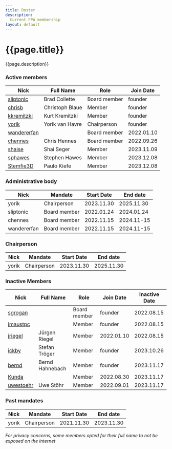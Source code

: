 ```yaml
---
title: Roster
description:
  Current FPA membership
layout: default
---
```


# {{page.title}}

{{page.description}}

### Active members

| Nick                                                                               | Full Name       | Role         | Join Date  |
| ---------------------------------------------------------------------------------- | --------------- | ------------ | ---------- |
| [sliptonic](https://forum.freecadweb.org/memberlist.php?mode=viewprofile&u=708)    | Brad Collette   | Board member | founder    |
| [chrisb](https://forum.freecadweb.org/memberlist.php?mode=viewprofile&u=5646)      | Christoph Blaue | Member       | founder    |
| [kkremitzki](https://forum.freecadweb.org/memberlist.php?mode=viewprofile&u=7997)  | Kurt Kremitzki  | Member       | founder    |
| [yorik](https://forum.freecadweb.org/memberlist.php?mode=viewprofile&u=68)         | Yorik van Havre | Chairperson  | founder    |
| [wandererfan](https://forum.freecadweb.org/memberlist.php?mode=viewprofile&u=1375) |                 | Board member | 2022.01.10 |
| [chennes](https://forum.freecadweb.org/memberlist.php?mode=viewprofile&u=11959)    | Chris Hennes    | Board member | 2022.09.26 |
| [shaise](https://forum.freecad.org/memberlist.php?mode=viewprofile&u=6188)         | Shai Seger      | Member       | 2023.11.09 |
| [sphawes](https://forum.freecad.org/memberlist.php?mode=viewprofile&u=62141)       | Stephen Hawes   | Member       | 2023.12.08 |
| [Stemfie3D](https://forum.freecad.org/memberlist.php?mode=viewprofile&u=36960)     | Paulo Kiefe     | Member       | 2023.12.08 |

### Administrative body

| Nick        | Mandate      | Start Date | End date   |
| ----------- | ------------ | ---------- | ---------- |
| yorik       | Chairperson  | 2023.11.30 | 2025.11.30 |
| sliptonic   | Board member | 2022.01.24 | 2024.01.24 |
| chennes     | Board member | 2022.11.15 | 2024.11-15 |
| wandererfan | Board member | 2022.11.15 | 2024.11-15 |

### Chairperson

| Nick  | Mandate     | Start Date | End date   |
| ----- | ----------- | ---------- | ---------- |
| yorik | Chairperson | 2023.11.30 | 2025.11.30 |

### Inactive Members

| Nick                                                                              | Full Name       | Role         | Join Date  | Inactive Date |
| --------------------------------------------------------------------------------- | --------------- | ------------ | ---------- | ------------- |
| [sgrogan](https://forum.freecadweb.org/memberlist.php?mode=viewprofile&u=4252)    |                 | Board member | founder    | 2022.08.15    |
| [jmaustpc](https://forum.freecadweb.org/memberlist.php?mode=viewprofile&u=611)    |                 | Member       | founder    | 2022.08.15    |
| [jriegel](https://forum.freecadweb.org/memberlist.php?mode=viewprofile&u=67)      | Jürgen Riegel   | Member       | 2022.01.10 | 2022.08.15    |
| [ickby](https://forum.freecadweb.org/memberlist.php?mode=viewprofile&u=686)       | Stefan Tröger   | Member       | founder    | 2023.10.26    |
| [bernd](https://forum.freecadweb.org/memberlist.php?mode=viewprofile&u=2069)      | Bernd Hahnebach | Member       | founder    | 2023.11.17    |
| [Kunda](https://forum.freecadweb.org/memberlist.php?mode=viewprofile&u=12229)     |                 | Member       | 2022.08.30 | 2023.11.17    |
| [uwestoehr](https://forum.freecadweb.org/memberlist.php?mode=viewprofile&u=23505) | Uwe Stöhr       | Member       | 2022.09.01 | 2023.11.17    |

### Past mandates

| Nick  | Mandate     | Start Date | End date   |
| ----- | ----------- | ---------- | ---------- |
| yorik | Chairperson | 2021.11.30 | 2023.11.30 |

*For privacy concerns, some members opted for their full name to not be exposed on the internet*
